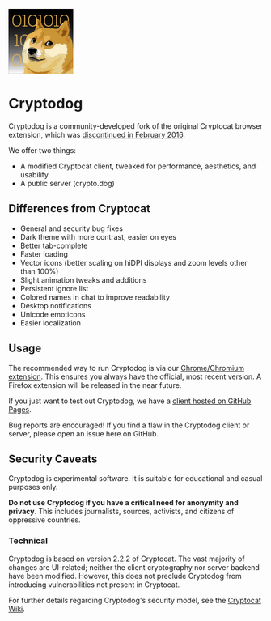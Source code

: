 ![Cryptodog](https://raw.githubusercontent.com/Cryptodog/cryptodog/master/img/logo-128.png)

# Cryptodog

Cryptodog is a community-developed fork of the original Cryptocat browser extension, which was [discontinued in February 2016](https://web.archive.org/web/20160225040533/https://crypto.cat/).

We offer two things:

* A modified Cryptocat client, tweaked for performance, aesthetics, and usability
* A public server (crypto.dog)

## Differences from Cryptocat

* General and security bug fixes
* Dark theme with more contrast, easier on eyes
* Better tab-complete
* Faster loading
* Vector icons (better scaling on hiDPI displays and zoom levels other than 100%)
* Slight animation tweaks and additions
* Persistent ignore list
* Colored names in chat to improve readability
* Desktop notifications
* Unicode emoticons
* Easier localization

## Usage

The recommended way to run Cryptodog is via our [Chrome/Chromium extension](https://chrome.google.com/webstore/detail/cryptodog/blnkmmamdbladdaaddkjbecbphngeiec). This ensures you always have the official, most recent version. A Firefox extension will be released in the near future.

If you just want to test out Cryptodog, we have a [client hosted on GitHub Pages](https://cryptodog.github.io).

Bug reports are encouraged! If you find a flaw in the Cryptodog client or server, please open an issue here on GitHub.

## Security Caveats

Cryptodog is experimental software. It is suitable for educational and casual purposes only.

**Do not use Cryptodog if you have a critical need for anonymity and privacy**. This includes journalists, sources, activists, and citizens of oppressive countries.

### Technical

Cryptodog is based on version 2.2.2 of Cryptocat. The vast majority of changes are UI-related; neither the client cryptography nor server backend have been modified. However, this does not preclude Cryptodog from introducing vulnerabilities not present in Cryptocat.

For further details regarding Cryptodog's security model, see the [Cryptocat Wiki](https://web.archive.org/web/20160216105404/https://github.com/cryptocat/cryptocat/wiki).

